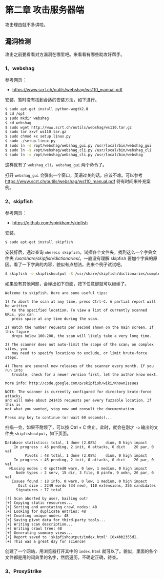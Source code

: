 # 第二章 攻击服务器端

攻击理由就不多讲啦。

## 漏洞检测

攻击之前要看看对方漏洞在哪里吧。来看看有哪些助攻好帮手。

### 1、webshag

参考网页：
- https://www.scrt.ch/outils/webshag/ws110_manual.pdf

安装，暂时没有找到合适的安装方法，如下进行。

```bash
$ sudo apt-get install python-wxgtk2.8
$ cd /opt
$ sudo mkdir webshag
$ cd webshag
$ sudo wget http://www.scrt.ch/outils/webshag/ws110.tar.gz
$ sudo tar zxvf ws110.tar.gz
$ sudo chmod +x setup.linux.py
$ sudo ./setup.linux.py
$ sudo ln -s /opt/webshag/webshag_gui.py /usr/local/bin/webshag_gui
$ sudo ln -s /opt/webshag/webshag_cli.py /usr/local/bin/webshag_cli
$ sudo ln -s /opt/webshag/webshag_cli.py /usr/local/bin/webshag
```

这样就有了 `webshag_cli`，`webshag_gui` 两个命令了。

打开 `webshag_gui` 会弹出一个窗口，英语过关的话，应该不难。可以参考 https://www.scrt.ch/outils/webshag/ws110_manual.pdf 待有时间来补充案例。

### 2、skipfish

参考网页：
- https://github.com/spinkham/skipfish

安装，

```bash
$ sudo apt-get install skipfish
```

安装好后，通过查询 `whereis skipfish`，试探各个文件夹，找到这么一个字典文件夹 */usr/share/skipfish/dictionaries/*。一直没有理解 skipfish 要加个字典的原因。看了一下字典的内容，貌似有点想法。先来个例子试试吧。

```bash
$ skipfish -o skipfishoutput -S /usr/share/skipfish/dictionaries/complete.wl https://www.baidu.com
```

如果没有其他问题，会弹出如下页面，按下任意键就可以继续了。

```
Welcome to skipfish. Here are some useful tips:

1) To abort the scan at any time, press Ctrl-C. A partial report will be written
   to the specified location. To view a list of currently scanned URLs, you can
   press space at any time during the scan.

2) Watch the number requests per second shown on the main screen. If this figure
   drops below 100-200, the scan will likely take a very long time.

3) The scanner does not auto-limit the scope of the scan; on complex sites, you
   may need to specify locations to exclude, or limit brute-force steps.

4) There are several new releases of the scanner every month. If you run into
   trouble, check for a newer version first, let the author know next.

More info: http://code.google.com/p/skipfish/wiki/KnownIssues

NOTE: The scanner is currently configured for directory brute-force attacks,
and will make about 241435 requests per every fuzzable location. If this is
not what you wanted, stop now and consult the documentation.

Press any key to continue (or wait 60 seconds)... 
```

扫描一会，如果不耐烦了，可以按 Ctrl + C 终止。此时，就会在刚才 `-o` 输出的文件夹 `skipfishoutput`，如下页面。

```
Database statistics: total, 1 done (2.08%)    dium, 0 high impact
    In progress : 45 pending, 2 init, 0 attacks, 0 dict    20 par, 0 val
         Pivots : 48 total, 1 done (2.08%)    dium, 0 high impact
    In progress : 45 pending, 2 init, 0 attacks, 0 dict    20 par, 0 val
  Missing nodes : 0 spotted0 warn, 0 low, 1 medium, 0 high impact
     Node types : 2 serv, 15 dir, 3 file, 0 pinfo, 9 unkn, 20 par, 0 val
   Issues found : 18 info, 0 warn, 0 low, 1 medium, 0 high impact
      Dict size : 2249 words (34 new), 110 extensions, 256 candidates
     Signatures : 77 total
        
[!] Scan aborted by user, bailing out!
[+] Copying static resources...
[+] Sorting and annotating crawl nodes: 48
[+] Looking for duplicate entries: 48
[+] Counting unique nodes: 48
[+] Saving pivot data for third-party tools...
[+] Writing scan description...
[+] Writing crawl tree: 48
[+] Generating summary views...
[+] Report saved to 'skipfishoutput/index.html' [0x4bb2355d].
[+] This was a great day for science!

```

创建了一个网站，用浏览器打开其中的 `index.html` 就可以了。貌似，里面的各个文件都是用的词典里的名字，然后遍历，不确定正确，待查。

### 3、ProxyStrike